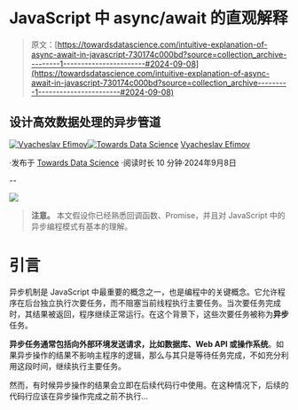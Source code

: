 # JavaScript 中 async/await 的直观解释

> 原文：[https://towardsdatascience.com/intuitive-explanation-of-async-await-in-javascript-730174c000bd?source=collection_archive---------1-----------------------#2024-09-08](https://towardsdatascience.com/intuitive-explanation-of-async-await-in-javascript-730174c000bd?source=collection_archive---------1-----------------------#2024-09-08)

## 设计高效数据处理的异步管道

[](https://medium.com/@slavahead?source=post_page---byline--730174c000bd--------------------------------)[![Vyacheslav Efimov](../Images/441e600862b2b93564c6cd81abb0092d.png)](https://medium.com/@slavahead?source=post_page---byline--730174c000bd--------------------------------)[](https://towardsdatascience.com/?source=post_page---byline--730174c000bd--------------------------------)[![Towards Data Science](../Images/a6ff2676ffcc0c7aad8aaf1d79379785.png)](https://towardsdatascience.com/?source=post_page---byline--730174c000bd--------------------------------) [Vyacheslav Efimov](https://medium.com/@slavahead?source=post_page---byline--730174c000bd--------------------------------)

·发布于 [Towards Data Science](https://towardsdatascience.com/?source=post_page---byline--730174c000bd--------------------------------) ·阅读时长 10 分钟·2024年9月8日

--

![](../Images/b5cfe111c12bf37450e018b376f9c41b.png)

> **注意。** 本文假设你已经熟悉回调函数、Promise，并且对 JavaScript 中的异步编程模式有基本的理解。

# 引言

异步机制是 JavaScript 中最重要的概念之一，也是编程中的关键概念。它允许程序在后台独立执行次要任务，而不阻塞当前线程执行主要任务。当次要任务完成时，其结果被返回，程序继续正常运行。在这个背景下，这些次要任务被称为**异步**任务。

**异步任务通常包括向外部环境发送请求，比如数据库、Web API 或操作系统**。如果异步操作的结果不影响主程序的逻辑，那么与其只是等待任务完成，不如充分利用这段时间，继续执行主要任务。

然而，有时候异步操作的结果会立即在后续代码行中使用。在这种情况下，后续的代码行应该在异步操作完成之前不执行…
